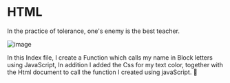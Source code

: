 # HTML
In the practice of tolerance, one's enemy is the best teacher.




![image](https://user-images.githubusercontent.com/110098940/236671149-3b8bb479-d050-40ed-ab43-8bd0f620cffb.png)












In this Index file, I create a Function which calls my name in Block letters using JavaScript, In addition I added the Css for my text color, together with the Html document to call the function I created  using javaScript. 🙈
